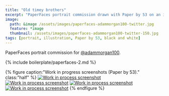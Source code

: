 ```yaml
---
title: "Old timey brothers"
excerpt: "PaperFaces portrait commission drawn with Paper by 53 on an iPad."
image: 
  path: &image /assets/images/paperfaces-adammorgan100-twitter.jpg 
  feature: *image
  thumbnail: /assets/images/paperfaces-adammorgan100-twitter-150.jpg
tags: [portrait, illustration, Paper by 53, black and white]
---
```


PaperFaces portrait commission for [@adammorgan100](https://twitter.com/adammorgan100).

{% include boilerplate/paperfaces-2.md %}

{% figure caption:"Work in progress screenshots (Paper by 53)." class:"half" %}
[![Work in process screenshot](/assets/images/paperfaces-adammorgan100-process-1-600.jpg)](/assets/images/paperfaces-adammorgan100-process-1-lg.jpg)
[![Work in process screenshot](/assets/images/paperfaces-adammorgan100-process-2-600.jpg)](/assets/images/paperfaces-adammorgan100-process-2-lg.jpg)
[![Work in process screenshot](/assets/images/paperfaces-adammorgan100-process-3-600.jpg)](/assets/images/paperfaces-adammorgan100-process-3-lg.jpg)
[![Work in process screenshot](/assets/images/paperfaces-adammorgan100-process-4-600.jpg)](/assets/images/paperfaces-adammorgan100-process-4-lg.jpg)
{% endfigure %}
